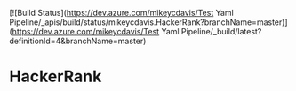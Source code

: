 [![Build Status](https://dev.azure.com/mikeycdavis/Test Yaml Pipeline/_apis/build/status/mikeycdavis.HackerRank?branchName=master)](https://dev.azure.com/mikeycdavis/Test Yaml Pipeline/_build/latest?definitionId=4&branchName=master)
# HackerRank
